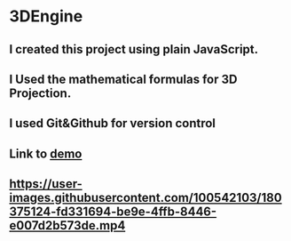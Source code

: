 # 3DEngine

## I created this project using plain JavaScript.

## I Used the mathematical formulas for 3D Projection.

## I used Git&Github for version control

## Link to [demo](https://resilient-pegasus-715492.netlify.app)

## https://user-images.githubusercontent.com/100542103/180375124-fd331694-be9e-4ffb-8446-e007d2b573de.mp4

